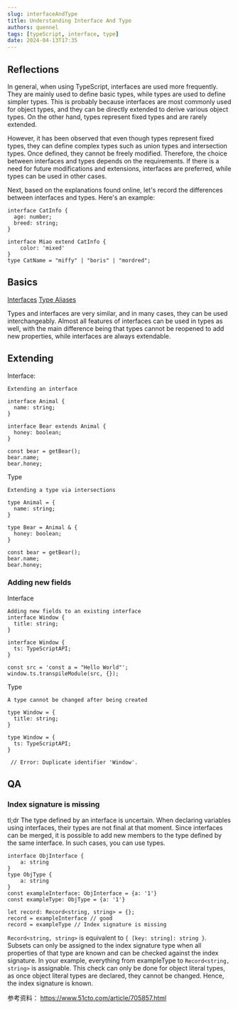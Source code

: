 ```yaml
---
slug: interfaceAndType
title: Understanding Interface And Type
authors: quennel
tags: [typeScript, interface, type]
date: 2024-04-13T17:35
---
```


## Reflections
In general, when using TypeScript, interfaces are used more frequently. They are mainly used to define basic types, while types are used to define simpler types.
This is probably because interfaces are most commonly used for object types, and they can be directly extended to derive various object types. On the other hand, types represent fixed types and are rarely extended.

However, it has been observed that even though types represent fixed types, they can define complex types such as union types and intersection types. Once defined, they cannot be freely modified. Therefore, the choice between interfaces and types depends on the requirements. If there is a need for future modifications and extensions, interfaces are preferred, while types can be used in other cases.

Next, based on the explanations found online, let's record the differences between interfaces and types.
Here's an example:
```
interface CatInfo {
  age: number;
  breed: string;
}

interface Miao extend CatInfo {
    color: 'mixed'
}
type CatName = "miffy" | "boris" | "mordred";
```

## Basics
[Interfaces](https://www.typescriptlang.org/docs/handbook/interfaces.html)
[Type Aliases](https://www.typescriptlang.org/docs/handbook/2/everyday-types.html#type-aliases)

Types and interfaces are very similar, and in many cases, they can be used interchangeably. Almost all features of interfaces can be used in types as well, with the main difference being that types cannot be reopened to add new properties, while interfaces are always extendable.

## Extending
Interface:
```
Extending an interface

interface Animal {
  name: string;
}

interface Bear extends Animal {
  honey: boolean;
}

const bear = getBear();
bear.name;
bear.honey;
```
Type
```
Extending a type via intersections

type Animal = {
  name: string;
}

type Bear = Animal & { 
  honey: boolean;
}

const bear = getBear();
bear.name;
bear.honey;
```

### Adding new fields
Interface
```
Adding new fields to an existing interface
interface Window {
  title: string;
}

interface Window {
  ts: TypeScriptAPI;
}

const src = 'const a = "Hello World"';
window.ts.transpileModule(src, {});
```
Type
```
A type cannot be changed after being created

type Window = {
  title: string;
}

type Window = {
  ts: TypeScriptAPI;
}

 // Error: Duplicate identifier 'Window'.
```

## QA
### Index signature is missing
tl;dr
The type defined by an interface is uncertain. When declaring variables using interfaces, their types are not final at that moment. Since interfaces can be merged, it is possible to add new members to the type defined by the same interface. In such cases, you can use types.
```
interface ObjInterface {
    a: string
}
type ObjType {
    a: string
}
const exampleInterface: ObjInterface = {a: '1'}
const exampleType: ObjType = {a: '1'}

let record: Record<string, string> = {};
record = exampleInterface // good
record = exampleType // Index signature is missing
```
`Record<string, string>` is equivalent to `{ [key: string]: string }`. Subsets can only be assigned to the index signature type when all properties of that type are known and can be checked against the index signature. In your example, everything from exampleType to `Record<string, string>` is assignable. This check can only be done for object literal types, as once object literal types are declared, they cannot be changed. Hence, the index signature is known.

参考资料：
https://www.51cto.com/article/705857.html